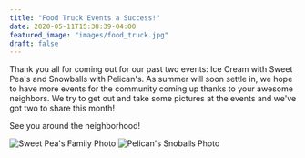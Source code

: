 ```yaml
---
title: "Food Truck Events a Success!"
date: 2020-05-11T15:38:39-04:00
featured_image: "images/food_truck.jpg"
draft: false
---
```


Thank you all for coming out for our past two events: Ice Cream with Sweet Pea's and Snowballs with Pelican's. As summer will soon settle in, we hope to have more events for the community coming up thanks to your awesome neighbors. We try to get out and take some pictures at the events and we've got two to share this month!

See you around the neighborhood!

![Sweet Pea's Family Photo](../../../../images/IMG_3931.jpg)
![Pelican's Snoballs Photo](../../../../images/IMG_3978.JPG)
